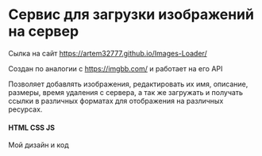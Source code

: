 # Сервис для загрузки изображений на сервер

Сылка на сайт https://artem32777.github.io/Images-Loader/

Создан по аналогии с https://imgbb.com/ и работает на его API

Позволяет добавлять изображения, редактировать их имя, описание, размеры, время удаления с сервера, а так же загружать и получать ссылки в различных форматах для отображения на различных ресурсах.

<h4>HTML CSS JS</h4>

Мой дизайн и код
